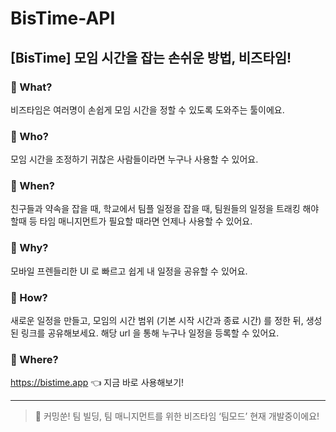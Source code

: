 # BisTime-API

## [BisTime] 모임 시간을 잡는 손쉬운 방법, 비즈타임!


### 📌 What?

비즈타임은 여러명이 손쉽게 모임 시간을 정할 수 있도록 도와주는 툴이에요.

### 📌 Who?

모임 시간을 조정하기 귀찮은 사람들이라면 누구나 사용할 수 있어요.

### 📌 When?

친구들과 약속을 잡을 때, 학교에서 팀플 일정을 잡을 때, 팀원들의 일정을 트래킹 해야 할때 등
타임 매니지먼트가 필요할 때라면 언제나 사용할 수 있어요.

### 📌 Why?

모바일 프렌들리한 UI 로 빠르고 쉽게 내 일정을 공유할 수 있어요.

### 📌 How?

새로운 일정을 만들고, 모임의 시간 범위 (기본 시작 시간과 종료 시간) 를 정한 뒤, 생성된 링크를 공유해보세요.
해당 url 을 통해 누구나 일정을 등록할 수 있어요. 

### 📌 Where?

https://bistime.app 👈 지금 바로 사용해보기!

---

> 🫢 커밍쑨! 팀 빌딩, 팀 매니지먼트를 위한 비즈타임 ‘팀모드’
현재 개발중이에요!

<!-- Security scan triggered at 2025-09-01 22:48:48 -->

<!-- Security scan triggered at 2025-09-07 01:44:18 -->